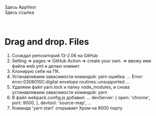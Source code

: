 Здесь AppVeor<br>
Здесь ссылка

<br>

# Drag and drop. Files

1. Созждал репозиторий 13-2.06 на GitHub
2. Setting => pages => GitHub Action => create your own. 
   => ввожу имя файла web.yml и делаю коммит.
3. Клонирую себе на ПК.
4. Устанавливаем завасимости командой: yarn
	ошибка: ... Error: error:0308010C:digital envelope routines::unsupported ...
5. Удаляем файл yarn.lock и папку node_modules, и снова устанавливаем завасимости командой: yarn
6. В файл webpack.config.js добавил:
... devServer: {
    open: 'chrome',
    port: 9000,
  },
  devtool: 'source-map', ...
7. Команда 'yarn start' открывает Хром на 9000 порту

